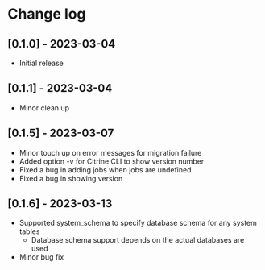 # Change log

## [0.1.0] - 2023-03-04

  * Initial release

## [0.1.1] - 2023-03-04

  * Minor clean up

## [0.1.5] - 2023-03-07

  * Minor touch up on error messages for migration failure
  * Added option -v for Citrine CLI to show version number
  * Fixed a bug in adding jobs when jobs are undefined
  * Fixed a bug in showing version

## [0.1.6] - 2023-03-13

  * Supported system_schema to specify database schema for any system tables
    * Database schema support depends on the actual databases are used
  * Minor bug fix
